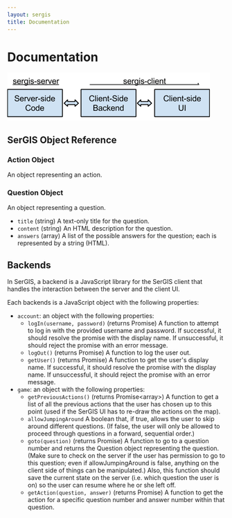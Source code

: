 ```yaml
---
layout: sergis
title: Documentation
---
```

# Documentation

<p><img src="server-client.png"></p>

## SerGIS Object Reference

### Action Object

An object representing an action.

### Question Object

An object representing a question.

 - `title` (string) A text-only title for the question.
 - `content` (string) An HTML description for the question.
 - `answers` (array<string>) A list of the possible answers for the question; each is represented by a string (HTML).

## Backends

In SerGIS, a backend is a JavaScript library for the SerGIS client that handles the interaction between the server and the client UI.

Each backends is a JavaScript object with the following properties:

 - `account`: an object with the following properties:
   - `logIn(username, password)` (returns Promise<string>) A function to attempt to log in with the provided username and password. If successful, it should resolve the promise with the display name. If unsuccessful, it should reject the promise with an error message.
   - `logOut()` (returns Promise) A function to log the user out.
   - `getUser()` (returns Promise<string>) A function to get the user's display name. If successful, it should resolve the promise with the display name. If unsuccessful, it should reject the promise with an error message.
 - `game`: an object with the following properties:
   - `getPreviousActions()` (returns Promise<array<Action>>) A function to get a list of all the previous actions that the user has chosen up to this point (used if the SerGIS UI has to re-draw the actions on the map).
   - `allowJumpingAround` A boolean that, if true, allows the user to skip around different questions. (If false, the user will only be allowed to proceed through questions in a forward, sequential order.)
   - `goto(question)` (returns Promise<Question>) A function to go to a question number and returns the Question object representing the question. (Make sure to check on the server if the user has permission to go to this question; even if allowJumpingAround is false, anything on the client side of things can be manipulated.) Also, this function should save the current state on the server (i.e. which question the user is on) so the user can resume where he or she left off.
   - `getAction(question, answer)` (returns Promise<Action>) A function to get the action for a specific question number and answer number within that question.
